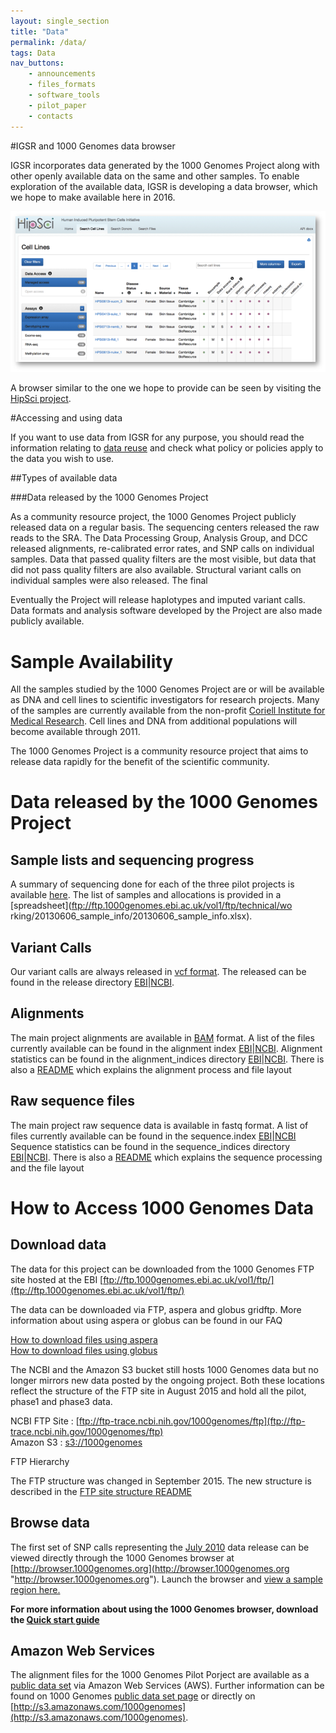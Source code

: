 ```yaml
---
layout: single_section
title: "Data"
permalink: /data/
tags: Data
nav_buttons:
    - announcements
    - files_formats
    - software_tools
    - pilot_paper
    - contacts
---
```


#IGSR and 1000 Genomes data browser

IGSR incorporates data generated by the 1000 Genomes Project along with other openly available data on the same and other samples. To enable exploration of the available data, IGSR is developing a data browser, which we hope to make available here in 2016.

![HipSci screen shot](/sites/1000genomes.org/files/images/hipsci_screen.png?raw=true)

A browser similar to the one we hope to provide can be seen by visiting the [HipSci project](http://www.hipsci.org/lines/#/lines).

#Accessing and using data

If you want to use data from IGSR for any purpose, you should read the information relating to [data reuse](/IGSR_disclaimer) and check what policy or policies apply to the data you wish to use.

##Types of available data

###Data released by the 1000 Genomes Project

As a community resource project, the 1000 Genomes Project publicly released data on a regular basis. The sequencing centers released the raw reads to the SRA. The Data Processing Group, Analysis Group, and DCC released alignments, re-calibrated error rates, and SNP calls on individual samples. Data that passed quality filters are the most visible, but data that did not pass quality filters are also available. Structural variant calls on individual samples were also released. The final

Eventually the Project will release haplotypes and imputed variant calls. Data formats and analysis software developed by the Project are also made publicly available.


# Sample Availability

All the samples studied by the 1000 Genomes Project are or will be available as DNA and cell lines to scientific investigators for research projects. Many of the samples are currently available from the non-profit [Coriell Institute for Medical Research](http://ccr.coriell.org/sections/Collections/NHGRI/hapmap.aspx?PgId=266&coll=GM). Cell lines and DNA from additional populations will become available through 2011.

The 1000 Genomes Project is a community resource project that aims to release data rapidly for the benefit of the scientific community.


# Data released by the 1000 Genomes Project

## Sample lists and sequencing progress

A summary of sequencing done for each of the three pilot projects is available [here](/sites/1000genomes.org/files/docs/PilotsSummary.pdf). The list of samples and allocations is provided in a [spreadsheet](ftp://ftp.1000genomes.ebi.ac.uk/vol1/ftp/technical/wo
rking/20130606_sample_info/20130606_sample_info.xlsx).

## Variant Calls

Our variant calls are always released in [vcf format](/wiki/Analysis/Variant%20Call%20Format/vcf-variant-call-format-version-41). The released can be found in the release directory [EBI](ftp://ftp.1000genomes.ebi.ac.uk/vol1/ftp/release)\|[NCBI](ftp://ftp-trace.ncbi.nih.gov/1000genomes/ftp/release).

## Alignments

The main project alignments are available in [BAM](http://samtools.sourceforge.net/) format. A list of the files currently available can be found in the alignment index [EBI](ftp://ftp.1000genomes.ebi.ac.uk/vol1/ftp/alignment.index)\|[NCBI](ftp://ftp-trace.ncbi.nih.gov/1000genomes/ftp/alignment.index). Alignment statistics can be found in the alignment_indices directory [EBI](ftp://ftp.1000genomes.ebi.ac.uk/vol1/ftp/alignment_indices)\|[NCBI](ftp://ftp-trace.ncbi.nih.gov/1000genomes/ftp/alignment_indices). There is also a [README](ftp://ftp.1000genomes.ebi.ac.uk/vol1/ftp/historical_data/former_toplevel/README.alignment_data.md) which explains the alignment process and file layout

## Raw sequence files

The main project raw sequence data is available in fastq format. A list of files currently available can be found in the sequence.index [EBI](ftp://ftp.1000genomes.ebi.ac.uk/vol1/ftp/sequence.index)\|[NCBI](ftp://ftp-trace.ncbi.nih.gov/1000genomes/ftp/sequence.index) Sequence statistics can be found in the sequence_indices directory [EBI](ftp://ftp.1000genomes.ebi.ac.uk/vol1/ftp/sequence_indices)\|[NCBI](ftp://ftp-trace.ncbi.nih.gov/1000genomes/ftp/sequence_indices). There is also a [README](ftp://ftp.1000genomes.ebi.ac.uk/vol1/ftp/historical_data/former_toplevel/README.sequence_data) which explains the sequence processing and the file layout



# How to Access 1000 Genomes Data

## Download data

The data for this project can be downloaded from the 1000 Genomes FTP site hosted at the EBI [ftp://ftp.1000genomes.ebi.ac.uk/vol1/ftp/](ftp://ftp.1000genomes.ebi.ac.uk/vol1/ftp/)

The data can be downloaded via FTP, aspera and globus gridftp. More information about using aspera or globus can be found in our FAQ

[How to download files using aspera](http://www.1000genomes.org/faq/how-download-files-using-aspera)  
[How to download files using globus](http://www.1000genomes.org/faq/can-i-access-1000-genomes-data-globus-online)

The NCBI and the Amazon S3 bucket still hosts 1000 Genomes data but no longer mirrors new data posted by the ongoing project. Both these locations reflect the structure of the FTP site in August 2015 and hold all the pilot, phase1 and phase3 data.

NCBI FTP Site : [ftp://ftp-trace.ncbi.nih.gov/1000genomes/ftp](ftp://ftp-trace.ncbi.nih.gov/1000genomes/ftp)  
Amazon S3 : [s3://1000genomes](denied:s3://1000genomes)

FTP Hierarchy

The FTP structure was changed in September 2015\. The new structure is described in the [FTP site structure README](ftp://ftp.1000genomes.ebi.ac.uk/vol1/ftp/README_ftp_site_structure.md) 

## Browse data

The first set of SNP calls representing the [July 2010](ftp://ftp.1000genomes.ebi.ac.uk/vol1/ftp/pilot_data/release/2010_07/) data release can be viewed directly through the 1000 Genomes browser at [http://browser.1000genomes.org](http://browser.1000genomes.org "http://browser.1000genomes.org"). Launch the browser and [view a sample region here.](http://browser.1000genomes.org/Homo_sapiens/Location/View?r=6:133017695-133161157)

**For more information about using the 1000 Genomes browser, download the [Quick start guide](/sites/1000genomes.org/files/documents/1000genomes_browser_quickstart.pdf)**

## Amazon Web Services

The alignment files for the 1000 Genomes Pilot Porject are available as a [public data set](http://aws.amazon.com/publicdatasets/) via Amazon Web Services (AWS). Further information can be found on 1000 Genomes [public data set page](http://aws.amazon.com/datasets/4383) or directly on [http://s3.amazonaws.com/1000genomes](http://s3.amazonaws.com/1000genomes).
